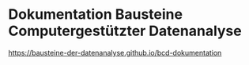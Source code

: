 # Dokumentation Bausteine Computergestützter Datenanalyse

https://bausteine-der-datenanalyse.github.io/bcd-dokumentation